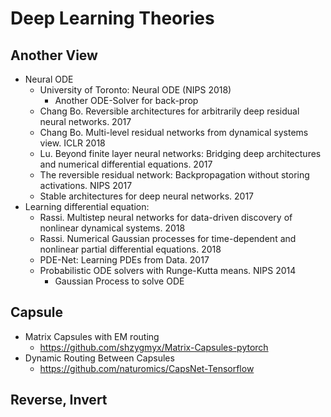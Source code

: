 # Deep Learning Theories

## Another View
- Neural ODE
	- University of Toronto: Neural ODE (NIPS 2018)
		- Another ODE-Solver for back-prop
	- Chang Bo. Reversible architectures for arbitrarily deep residual neural networks. 2017
	- Chang Bo. Multi-level residual networks from dynamical systems view. ICLR 2018
	- Lu. Beyond finite layer neural networks: Bridging deep architectures and numerical differential equations. 2017
	- The reversible residual network: Backpropagation without storing activations. NIPS 2017
	- Stable architectures for deep neural networks. 2017
- Learning differential equation:
	- Rassi. Multistep neural networks for data-driven discovery of nonlinear dynamical systems. 2018
	- Rassi. Numerical Gaussian processes for time-dependent and nonlinear partial differential equations. 2018
	- PDE-Net: Learning PDEs from Data. 2017
	- Probabilistic ODE solvers with Runge-Kutta means. NIPS 2014
		- Gaussian Process to solve ODE

## Capsule
- Matrix Capsules with EM routing
	- https://github.com/shzygmyx/Matrix-Capsules-pytorch
- Dynamic Routing Between Capsules
	- https://github.com/naturomics/CapsNet-Tensorflow

## Reverse, Invert